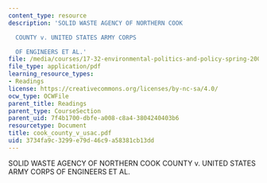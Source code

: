 ```yaml
---
content_type: resource
description: 'SOLID WASTE AGENCY OF NORTHERN COOK

  COUNTY v. UNITED STATES ARMY CORPS

  OF ENGINEERS ET AL.'
file: /media/courses/17-32-environmental-politics-and-policy-spring-2003/3734fa9c3299e79d46c9a58381cb13dd_cook_county_v_usac.pdf
file_type: application/pdf
learning_resource_types:
- Readings
license: https://creativecommons.org/licenses/by-nc-sa/4.0/
ocw_type: OCWFile
parent_title: Readings
parent_type: CourseSection
parent_uid: 7f4b1700-dbfe-a008-c8a4-3804240403b6
resourcetype: Document
title: cook_county_v_usac.pdf
uid: 3734fa9c-3299-e79d-46c9-a58381cb13dd
---
```

SOLID WASTE AGENCY OF NORTHERN COOK
COUNTY v. UNITED STATES ARMY CORPS
OF ENGINEERS ET AL.